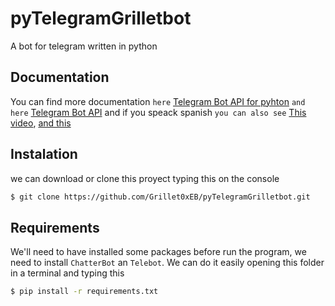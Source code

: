 # pyTelegramGrilletbot
A bot for telegram written in python

## Documentation

You can find more documentation `here` [Telegram Bot API for pyhton](https://github.com/eternnoir/pyTelegramBotAPI)
`and here` [Telegram Bot API](https://core.telegram.org/bots/api) and if you speack spanish `you can also see` [This video](https://www.youtube.com/watch?v=AYcO4ezgsQg&t=1s), [and this](https://www.youtube.com/watch?v=dEthunx1rUc)

## Instalation

we can download or clone this proyect typing this on the console
```bash
$ git clone https://github.com/Grillet0xEB/pyTelegramGrilletbot.git
```

## Requirements

We'll need to have installed some packages before run the program, we need to install `ChatterBot` an `Telebot`. We can do it easily opening this folder in a terminal and typing this
```bash
$ pip install -r requirements.txt
```
